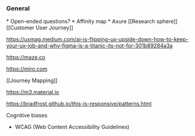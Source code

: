 <h3>General</h3>
* Open-ended questions?
* Affinity map
* Axure
[[Research sphere]]
[[Customer User Journey]]

https://uxmag.medium.com/ai-is-flipping-ux-upside-down-how-to-keep-your-ux-job-and-why-figma-is-a-titanic-its-not-for-301b89284a3a

https://maze.co

https://miro.com

[[Journey Mapping]]

https://m3.material.io

https://bradfrost.github.io/this-is-responsive/patterns.html

Cognitive biases

* WCAG (Web Content Accessibility Guidelines)

